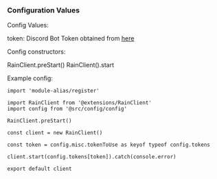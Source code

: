 ### Configuration Values

Config Values:

token: Discord Bot Token obtained from [here](https://discord.com/developers/applications)

Config constructors:

RainClient.preStart()
RainClient().start

Example config:

```
import 'module-alias/register'

import RainClient from '@extensions/RainClient'
import config from '@src/config/config'

RainClient.preStart()

const client = new RainClient()

const token = config.misc.tokenToUse as keyof typeof config.tokens

client.start(config.tokens[token]).catch(console.error)

export default client
```
